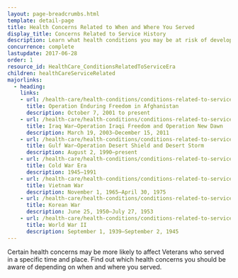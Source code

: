 ```yaml
---
layout: page-breadcrumbs.html
template: detail-page
title: Health Concerns Related to When and Where You Served
display_title: Concerns Related to Service History
description: Learn what health conditions you may be at risk of developing depending on where and when you served on active duty.
concurrence: complete
lastupdate: 2017-06-28
order: 1
resource_id: HealthCare_ConditionsRelatedToServiceEra
children: healthCareServiceRelated
majorlinks:
  - heading:
    links:
    - url: /health-care/health-conditions/conditions-related-to-service-era/operation-enduring-freedom/
      title: Operation Enduring Freedom in Afghanistan
      description: October 7, 2001 to present
    - url: /health-care/health-conditions/conditions-related-to-service-era/iraq-war/
      title: Iraq War—Operation Iraqi Freedom and Operation New Dawn
      description: March 19, 2003—December 15, 2011
    - url: /health-care/health-conditions/conditions-related-to-service-era/gulf-war/
      title: Gulf War—Operation Desert Shield and Desert Storm
      description: August 2, 1990—present
    - url: /health-care/health-conditions/conditions-related-to-service-era/cold-war-era/
      title: Cold War Era
      description: 1945—1991
    - url: /health-care/health-conditions/conditions-related-to-service-era/vietnam-war/
      title: Vietnam War
      description: November 1, 1965—April 30, 1975
    - url: /health-care/health-conditions/conditions-related-to-service-era/korean-war/
      title: Korean War
      description: June 25, 1950—July 27, 1953
    - url: /health-care/health-conditions/conditions-related-to-service-era/world-war-ii/
      title: World War II
      description: September 1, 1939—September 2, 1945
---
```


<div class="va-introtext">

Certain health concerns may be more likely to affect Veterans who served in a specific time and place. Find out which health concerns you should be aware of depending on when and where you served.

</div>



